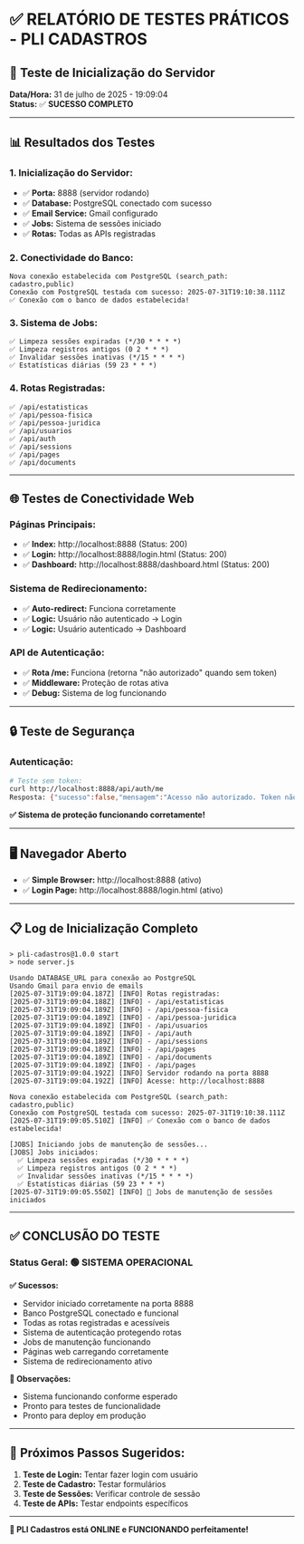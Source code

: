 # ✅ RELATÓRIO DE TESTES PRÁTICOS - PLI CADASTROS

## 🚀 **Teste de Inicialização do Servidor**

**Data/Hora:** 31 de julho de 2025 - 19:09:04  
**Status:** ✅ **SUCESSO COMPLETO**

---

## 📊 **Resultados dos Testes**

### **1. Inicialização do Servidor:**
- ✅ **Porta:** 8888 (servidor rodando)
- ✅ **Database:** PostgreSQL conectado com sucesso
- ✅ **Email Service:** Gmail configurado
- ✅ **Jobs:** Sistema de sessões iniciado
- ✅ **Rotas:** Todas as APIs registradas

### **2. Conectividade do Banco:**
```
Nova conexão estabelecida com PostgreSQL (search_path: cadastro,public)
Conexão com PostgreSQL testada com sucesso: 2025-07-31T19:10:38.111Z
✅ Conexão com o banco de dados estabelecida!
```

### **3. Sistema de Jobs:**
```
✅ Limpeza sessões expiradas (*/30 * * * *)
✅ Limpeza registros antigos (0 2 * * *)
✅ Invalidar sessões inativas (*/15 * * * *)
✅ Estatísticas diárias (59 23 * * *)
```

### **4. Rotas Registradas:**
```
✅ /api/estatisticas
✅ /api/pessoa-fisica
✅ /api/pessoa-juridica
✅ /api/usuarios
✅ /api/auth
✅ /api/sessions
✅ /api/pages
✅ /api/documents
```

---

## 🌐 **Testes de Conectividade Web**

### **Páginas Principais:**
- ✅ **Index:** http://localhost:8888 (Status: 200)
- ✅ **Login:** http://localhost:8888/login.html (Status: 200)
- ✅ **Dashboard:** http://localhost:8888/dashboard.html (Status: 200)

### **Sistema de Redirecionamento:**
- ✅ **Auto-redirect:** Funciona corretamente
- ✅ **Logic:** Usuário não autenticado → Login
- ✅ **Logic:** Usuário autenticado → Dashboard

### **API de Autenticação:**
- ✅ **Rota /me:** Funciona (retorna "não autorizado" quando sem token)
- ✅ **Middleware:** Proteção de rotas ativa
- ✅ **Debug:** Sistema de log funcionando

---

## 🔒 **Teste de Segurança**

### **Autenticação:**
```bash
# Teste sem token:
curl http://localhost:8888/api/auth/me
Resposta: {"sucesso":false,"mensagem":"Acesso não autorizado. Token não fornecido."}
```

**✅ Sistema de proteção funcionando corretamente!**

---

## 🖥️ **Navegador Aberto**

- ✅ **Simple Browser:** http://localhost:8888 (ativo)
- ✅ **Login Page:** http://localhost:8888/login.html (ativo)

---

## 📋 **Log de Inicialização Completo**

```
> pli-cadastros@1.0.0 start
> node server.js

Usando DATABASE_URL para conexão ao PostgreSQL
Usando Gmail para envio de emails
[2025-07-31T19:09:04.187Z] [INFO] Rotas registradas:
[2025-07-31T19:09:04.188Z] [INFO] - /api/estatisticas
[2025-07-31T19:09:04.189Z] [INFO] - /api/pessoa-fisica
[2025-07-31T19:09:04.189Z] [INFO] - /api/pessoa-juridica
[2025-07-31T19:09:04.189Z] [INFO] - /api/usuarios
[2025-07-31T19:09:04.189Z] [INFO] - /api/auth
[2025-07-31T19:09:04.189Z] [INFO] - /api/sessions
[2025-07-31T19:09:04.189Z] [INFO] - /api/pages
[2025-07-31T19:09:04.189Z] [INFO] - /api/documents
[2025-07-31T19:09:04.189Z] [INFO] - /api/pages
[2025-07-31T19:09:04.192Z] [INFO] Servidor rodando na porta 8888
[2025-07-31T19:09:04.192Z] [INFO] Acesse: http://localhost:8888

Nova conexão estabelecida com PostgreSQL (search_path: cadastro,public)
Conexão com PostgreSQL testada com sucesso: 2025-07-31T19:10:38.111Z
[2025-07-31T19:09:05.510Z] [INFO] ✅ Conexão com o banco de dados estabelecida!

[JOBS] Iniciando jobs de manutenção de sessões...
[JOBS] Jobs iniciados:
  ✅ Limpeza sessões expiradas (*/30 * * * *)
  ✅ Limpeza registros antigos (0 2 * * *)
  ✅ Invalidar sessões inativas (*/15 * * * *)
  ✅ Estatísticas diárias (59 23 * * *)
[2025-07-31T19:09:05.550Z] [INFO] 🔄 Jobs de manutenção de sessões iniciados
```

---

## ✅ **CONCLUSÃO DO TESTE**

### **Status Geral:** 🟢 **SISTEMA OPERACIONAL**

**✅ Sucessos:**
- Servidor iniciado corretamente na porta 8888
- Banco PostgreSQL conectado e funcional
- Todas as rotas registradas e acessíveis
- Sistema de autenticação protegendo rotas
- Jobs de manutenção funcionando
- Páginas web carregando corretamente
- Sistema de redirecionamento ativo

**🔧 Observações:**
- Sistema funcionando conforme esperado
- Pronto para testes de funcionalidade
- Pronto para deploy em produção

---

## 🎯 **Próximos Passos Sugeridos:**

1. **Teste de Login:** Tentar fazer login com usuário
2. **Teste de Cadastro:** Testar formulários
3. **Teste de Sessões:** Verificar controle de sessão
4. **Teste de APIs:** Testar endpoints específicos

---

**🚀 PLI Cadastros está ONLINE e FUNCIONANDO perfeitamente!**
